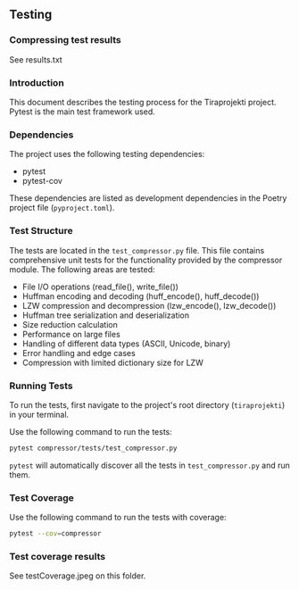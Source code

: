 ## Testing

### Compressing test results

See results.txt

### Introduction
This document describes the testing process for the Tiraprojekti project. Pytest is the main test framework used.

### Dependencies
The project uses the following testing dependencies:

- pytest
- pytest-cov

These dependencies are listed as development dependencies in the Poetry project file (`pyproject.toml`).

### Test Structure
The tests are located in the `test_compressor.py` file. This file contains comprehensive unit tests for the functionality provided by the compressor module. The following areas are tested:

- File I/O operations (read_file(), write_file())
- Huffman encoding and decoding (huff_encode(), huff_decode())
- LZW compression and decompression (lzw_encode(), lzw_decode())
- Huffman tree serialization and deserialization
- Size reduction calculation
- Performance on large files
- Handling of different data types (ASCII, Unicode, binary)
- Error handling and edge cases
- Compression with limited dictionary size for LZW

### Running Tests
To run the tests, first navigate to the project's root directory (`tiraprojekti`) in your terminal. 

Use the following command to run the tests:

```bash
pytest compressor/tests/test_compressor.py
```

`pytest` will automatically discover all the tests in `test_compressor.py` and run them.

### Test Coverage

Use the following command to run the tests with coverage:

```bash
pytest --cov=compressor
```

### Test coverage results

See testCoverage.jpeg on this folder. 
